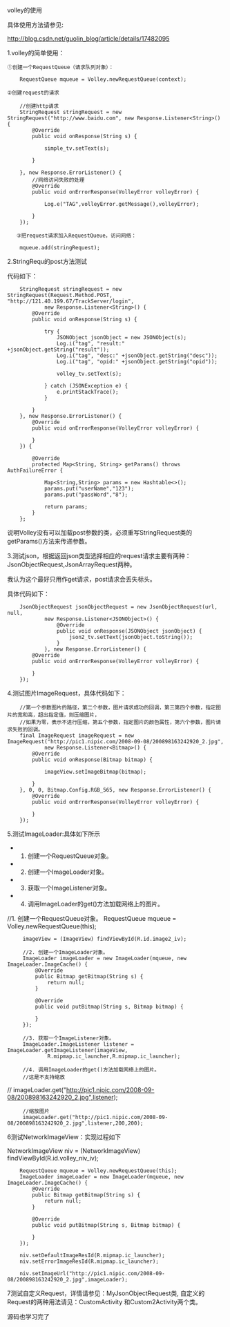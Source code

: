 volley的使用

具体使用方法请参见:

http://blog.csdn.net/guolin_blog/article/details/17482095


1.volley的简单使用：

    ①创建一个RequestQueue（请求队列对象）：

        RequestQueue mqueue = Volley.newRequestQueue(context);

    ②创建request的请求

        //创建http请求
        StringRequest stringRequest = new StringRequest("http://www.baidu.com", new Response.Listener<String>() {
            @Override
            public void onResponse(String s) {

                simple_tv.setText(s);

            }

        }, new Response.ErrorListener() {
            //网络访问失败的处理
            @Override
            public void onErrorResponse(VolleyError volleyError) {

                Log.e("TAG",volleyError.getMessage(),volleyError);

            }
        });

       ③把request请求加入RequestQueue，访问网络：

        mqueue.add(stringRequest);

2.StringRequ的post方法测试

代码如下：

        StringRequest stringRequest = new StringRequest(Request.Method.POST, "http://121.40.199.67/TrackServer/login",
                new Response.Listener<String>() {
            @Override
            public void onResponse(String s) {

                try {
                    JSONObject jsonObject = new JSONObject(s);
                    Log.i("tag", "result:" +jsonObject.getString("result"));
                    Log.i("tag", "desc:" +jsonObject.getString("desc"));
                    Log.i("tag", "opid:" +jsonObject.getString("opid"));

                    volley_tv.setText(s);

                } catch (JSONException e) {
                    e.printStackTrace();
                }

            }
        }, new Response.ErrorListener() {
            @Override
            public void onErrorResponse(VolleyError volleyError) {

            }
        }) {

            @Override
            protected Map<String, String> getParams() throws AuthFailureError {

                Map<String,String> params = new Hashtable<>();
                params.put("userName","123");
                params.put("passWord","8");

                return params;
            }
        };


说明Volley没有可以加载post参数的类，必须重写StringRequest类的getParams()方法来传递参数。

3.测试json，根据返回json类型选择相应的request请求主要有两种：JsonObjectRequest,JsonArrayRequest两种。

我认为这个最好只用作get请求，post请求会丢失标头。

具体代码如下：

        JsonObjectRequest jsonObjectRequest = new JsonObjectRequest(url, null,
                new Response.Listener<JSONObject>() {
                    @Override
                    public void onResponse(JSONObject jsonObject) {
                        json2_tv.setText(jsonObject.toString());
                    }
                }, new Response.ErrorListener() {
            @Override
            public void onErrorResponse(VolleyError volleyError) {

            }
        });

4.测试图片ImageRequest，具体代码如下：

        //第一个参数图片的路径，第二个参数，图片请求成功的回调，第三第四个参数，指定图片的宽和高，超出指定值，则压缩图片，
        //如果为零，表示不进行压缩，第五个参数，指定图片的颜色属性，第六个参数，图片请求失败的回调。
        final ImageRequest imageRequest = new ImageRequest("http://pic1.nipic.com/2008-09-08/200898163242920_2.jpg",
                new Response.Listener<Bitmap>() {
            @Override
            public void onResponse(Bitmap bitmap) {

                imageView.setImageBitmap(bitmap);

            }
        }, 0, 0, Bitmap.Config.RGB_565, new Response.ErrorListener() {
            @Override
            public void onErrorResponse(VolleyError volleyError) {

            }
        });

5.测试ImageLoader:具体如下所示

 * 1. 创建一个RequestQueue对象。
 * 2. 创建一个ImageLoader对象。
 * 3. 获取一个ImageListener对象。
 * 4. 调用ImageLoader的get()方法加载网络上的图片。


  //1. 创建一个RequestQueue对象。
         RequestQueue mqueue = Volley.newRequestQueue(this);

         imageView = (ImageView) findViewById(R.id.image2_iv);

         //2. 创建一个ImageLoader对象。
         ImageLoader imageLoader = new ImageLoader(mqueue, new ImageLoader.ImageCache() {
             @Override
             public Bitmap getBitmap(String s) {
                 return null;
             }

             @Override
             public void putBitmap(String s, Bitmap bitmap) {

             }
         });

         //3. 获取一个ImageListener对象。
         ImageLoader.ImageListener listener = ImageLoader.getImageListener(imageView,
                 R.mipmap.ic_launcher,R.mipmap.ic_launcher);

         //4. 调用ImageLoader的get()方法加载网络上的图片。
         //这是不支持缩放
 //        imageLoader.get("http://pic1.nipic.com/2008-09-08/200898163242920_2.jpg",listener);

         //缩放图片
         imageLoader.get("http://pic1.nipic.com/2008-09-08/200898163242920_2.jpg",listener,200,200);

6测试NetworkImageView：实现过程如下


NetworkImageView niv = (NetworkImageView) findViewById(R.id.volley_niv_iv);

        RequestQueue mqueue = Volley.newRequestQueue(this);
        ImageLoader imageLoader = new ImageLoader(mqueue, new ImageLoader.ImageCache() {
            @Override
            public Bitmap getBitmap(String s) {
                return null;
            }

            @Override
            public void putBitmap(String s, Bitmap bitmap) {

            }
        });

        niv.setDefaultImageResId(R.mipmap.ic_launcher);
        niv.setErrorImageResId(R.mipmap.ic_launcher);

        niv.setImageUrl("http://pic1.nipic.com/2008-09-08/200898163242920_2.jpg",imageLoader);

7测试自定义Request，详情请参见：MyJsonObjectRequest类, 自定义的Request的两种用法请见：CustomActivity
和Custom2Activity两个类。



源码也学习完了